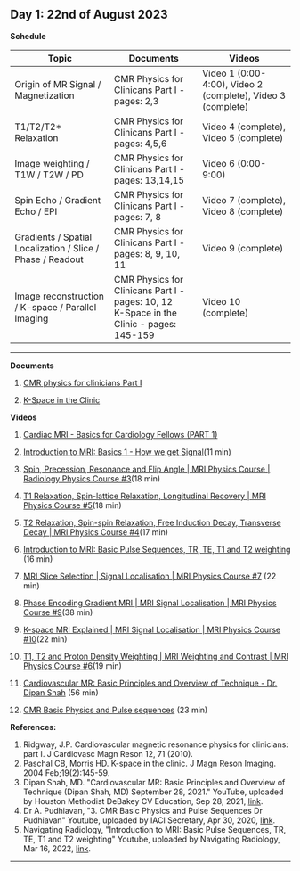 **Day 1: 22nd of August 2023**
-------------------

**Schedule**

|     Topic     |   Documents    |    Videos    |
| ------------- | ------------- | ------------- | 
| Origin of MR Signal / Magnetization  | CMR Physics for Clinicans Part I -pages: 2,3 | Video 1 (0:00-4:00), Video 2 (complete), Video 3 (complete)|
|  T1/T2/T2* Relaxation  | CMR Physics for Clinicans Part I - pages: 4,5,6  |  Video 4 (complete), Video 5 (complete) |
|  Image weighting / T1W / T2W / PD  |  CMR Physics for Clinicans Part I - pages: 13,14,15 | Video 6 (0:00-9:00)|
|  Spin Echo / Gradient Echo / EPI |  CMR Physics for Clinicans Part I - pages: 7, 8 | Video 7 (complete), Video 8 (complete) |
| Gradients / Spatial Localization / Slice / Phase / Readout  |   CMR Physics for Clinicans Part I - pages: 8, 9, 10, 11 | Video 9 (complete) |
|  Image reconstruction / K-space / Parallel Imaging  | CMR Physics for Clinicans Part I - pages: 10, 12 <br> K-Space in the Clinic - pages: 145-159 |   Video 10 (complete)   |

----------------------------
**Documents**

1. [CMR physics for clinicians Part I](https://jcmr-online.biomedcentral.com/articles/10.1186/1532-429X-12-71)

2. [K-Space in the Clinic](https://onlinelibrary.wiley.com/doi/epdf/10.1002/jmri.10451)


**Videos** 
1. [Cardiac MRI - Basics for Cardiology Fellows (PART 1)](https://www.youtube.com/watch?v=PyTJcD2OCEw&t=1285s)
2. [Introduction to MRI: Basics 1 - How we get Signal](https://www.youtube.com/watch?v=5rjIMQqPukk)(11 min)
3. [Spin, Precession, Resonance and Flip Angle | MRI Physics Course | Radiology Physics Course #3](https://www.youtube.com/watch?v=uySdo9cFuVc)(18 min)
4. [T1 Relaxation, Spin-lattice Relaxation, Longitudinal Recovery | MRI Physics Course #5](https://www.youtube.com/watch?v=9s510zUTW7Y)(18 min)
5. [T2 Relaxation, Spin-spin Relaxation, Free Induction Decay, Transverse Decay | MRI Physics Course #4](https://www.youtube.com/watch?v=T5y0d7yPlNE)(17 min)
6. [Introduction to MRI: Basic Pulse Sequences, TR, TE, T1 and T2 weighting](https://www.youtube.com/watch?v=kF1hM1Y5Cho&t=329s) (16 min)
7. [MRI Slice Selection | Signal Localisation | MRI Physics Course #7](https://www.youtube.com/watch?v=r3LHXIzCXAY) (22 min)
8. [Phase Encoding Gradient MRI | MRI Signal Localisation | MRI Physics Course #9](https://www.youtube.com/watch?v=znAuKFfOGPU)(38 min)
9. [K-space MRI Explained | MRI Signal Localisation | MRI Physics Course #10](https://www.youtube.com/watch?v=hlTWxwYNmwY&t=1099s)(22 min)
10. [T1, T2 and Proton Density Weighting | MRI Weighting and Contrast | MRI Physics Course #6](https://www.youtube.com/watch?v=gGIycwtFOBk&t=12s)(19 min)

   
1. [Cardiovascular MR: Basic Principles and Overview of Technique - Dr. Dipan Shah](https://www.youtube.com/watch?v=xQbWlyiRuWM&ab_channel=HoustonMethodistDeBakeyCVEducation) (56 min)
2. [CMR Basic Physics and Pulse sequences](https://www.youtube.com/watch?v=L-O2ktipseM&list=PLuaYT8-rtl8tUssoJMnRISB7Zeix0f6_q&index=4) (23 min)



**References:**
1. Ridgway, J.P. Cardiovascular magnetic resonance physics for clinicians: part I. J Cardiovasc Magn Reson 12, 71 (2010).
2. Paschal CB, Morris HD. K-space in the clinic. J Magn Reson Imaging. 2004 Feb;19(2):145-59.
3. Dipan Shah, MD. "Cardiovascular MR: Basic Principles and Overview of Technique (Dipan Shah, MD) September 28, 2021." YouTube, uploaded by Houston Methodist DeBakey CV Education, Sep 28, 2021, [link](https://www.youtube.com/watch?v=xQbWlyiRuWM).
4. Dr A. Pudhiavan, "3. CMR Basic Physics and Pulse Sequences Dr Pudhiavan" Youtube, uploaded by 
IACI Secretary, Apr 30, 2020, [link](https://www.youtube.com/watch?v=L-O2ktipseM&list=PLuaYT8-rtl8tUssoJMnRISB7Zeix0f6_q&index=5).
5. Navigating Radiology, "Introduction to MRI: Basic Pulse Sequences, TR, TE, T1 and T2 weighting" Youtube, uploaded by 
Navigating Radiology, Mar 16, 2022, [link](https://www.youtube.com/watch?v=kF1hM1Y5Cho&t=329s).

----------------------------



<!--- Name, " " Youtube, uploaded by   , date, link. 


Origin of MR Signal / Magnetization:  H3 -pages: 2,3 | M4

T1/T2/T2* Relaxation  | H3 - pages: 4,5,6 | M4 | M6 | M8

Image weighting / T1W / T2W / PD, H3 - pages: 13,14,15 | M4 | M8

Spin Echo / Gradient Echo / EPI , H3 - pages: 7, 8 | M4 | M8

Gradients / Spatial Localization / Slice / Phase / Readout, H3 - pages: 8, 9, 10, 11 | M4

Image reconstruction / K-space / Parallel Imaging, H3 - pages: 10, 12 | H4 - pages: 145-159 | M4  --->
